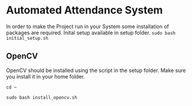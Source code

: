 
# Automated Attendance System

In order to make the Project run in your System some installation of packages are required. 
Inital setup available in setup folder.
`sudo bash initial_setup.sh`

## OpenCV

OpenCV should be installed using the script in the setup folder. Make sure you install it in your home folder.

`cd ~`

`sudo bash install_opencv.sh`


